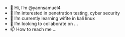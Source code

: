 - 👋 Hi, I’m @yannsamuel4
- 👀 I’m interested in penetration testing, cyber security
- 🌱 I’m currently learning wifite in kali linux
- 💞️ I’m looking to collaborate on ...
- 📫 How to reach me ...

<!---
yannsamuel4/yannsamuel4 is a ✨ special ✨ repository because its `README.md` (this file) appears on your GitHub profile.
You can click the Preview link to take a look at your changes.
--->
